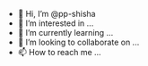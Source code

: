 - 👋 Hi, I’m @pp-shisha
- 👀 I’m interested in ...
- 🌱 I’m currently learning ...
- 💞️ I’m looking to collaborate on ...
- 📫 How to reach me ...

<!---
pp-shisha/pp-shisha is a ✨ special ✨ repository because its `README.md` (this file) appears on your GitHub profile.
You can click the Preview link to take a look at your changes.
--->
